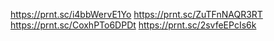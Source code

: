 https://prnt.sc/i4bbWervE1Yo
https://prnt.sc/ZuTFnNAQR3RT
https://prnt.sc/CoxhPTo6DPDt
https://prnt.sc/2svfeEPcIs6k
